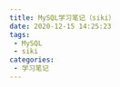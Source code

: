 ```yaml
---
title: MySQL学习笔记（siki）
date: 2020-12-15 14:25:23
tags:
 - MySQL
 - siki
categories:
 - 学习笔记
---
```


